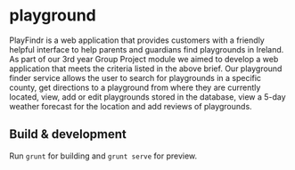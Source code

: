 # playground

PlayFindr is a web application that provides customers with a friendly helpful interface to help parents and guardians find playgrounds in Ireland. As part of our 3rd year Group Project module we aimed to develop a web application that meets the criteria listed in the above brief. Our playground finder service allows the user to search for playgrounds in a specific county, get directions to a playground from where they are currently located, view, add or edit playgrounds stored in the database, view a 5-day weather forecast for the location and add reviews of playgrounds. 

## Build & development

Run `grunt` for building and `grunt serve` for preview.
